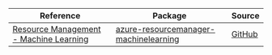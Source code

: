 | Reference | Package | Source |
|---|---|---|
|[Resource Management - Machine Learning](resourcemanager-machinelearning-readme.md)|[azure-resourcemanager-machinelearning](https://repo1.maven.org/maven2/com/azure/resourcemanager/azure-resourcemanager-machinelearning)|[GitHub](https://github.com/Azure/azure-sdk-for-java/blob/main/sdk/machinelearning/azure-resourcemanager-machinelearning)|
